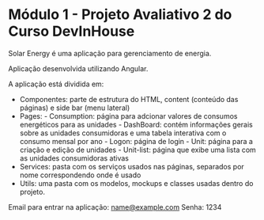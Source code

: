 # Módulo 1 - Projeto Avaliativo 2 do Curso DevInHouse

 Solar Energy é uma aplicação para gerenciamento de energia.

Aplicação desenvolvida utilizando Angular.

A aplicação está dividida em:
  - Componentes: parte de estrutura do HTML, content (conteúdo das páginas) e side bar (menu lateral)
  - Pages: - Consumption: página para adcionar valores de consumos energéticos para as unidades
           - DashBoard: contém informações gerais sobre as unidades consumidoras e uma tabela interativa com o consumo mensal por ano
           - Logon: página de login
           - Unit: página para a criação e edição de unidades
           - Unit-list: página que exibe uma lista com as unidades consumidoras ativas
  - Services: pasta com os serviços usados nas páginas, separados por nome correspondendo onde é usado
  - Utils: uma pasta com os modelos, mockups e classes usadas dentro do projeto.

Email para entrar na aplicação: name@example.com Senha: 1234

  

